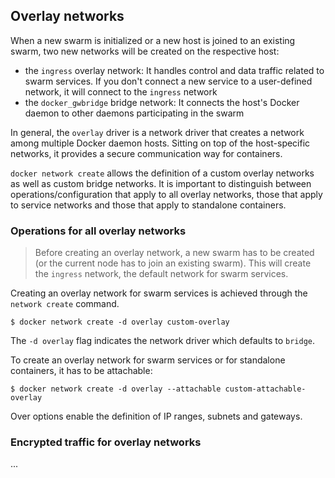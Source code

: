 ## Overlay networks

When a new swarm is initialized or a new host is joined to an existing swarm, two new networks will be created on the respective host:
* the `ingress` overlay network: It handles control and data traffic related to swarm services. If you don't connect a new service to a user-defined network, it will connect to the `ingress` network
* the `docker_gwbridge` bridge network: It connects the host's Docker daemon to other daemons participating in the swarm

In general, the `overlay` driver is a network driver that creates a network among multiple Docker daemon hosts. Sitting on top of the host-specific networks, it provides a secure communication way for containers.

`docker network create` allows the definition of a custom overlay networks as well as custom bridge networks. It is important to distinguish between operations/configuration that apply to all overlay networks, those that apply to service networks and those that apply to standalone containers.

### Operations for all overlay networks

> Before creating an overlay network, a new swarm has to be created (or the current node has to join an existing swarm). This will create the `ingress` network, the default network for swarm services.

Creating an overlay network for swarm services is achieved through the `network create` command.

```shell script
$ docker network create -d overlay custom-overlay
```

The `-d overlay` flag indicates the network driver which defaults to `bridge`.

To create an overlay network for swarm services or for standalone containers, it has to be attachable:

```shell script
$ docker network create -d overlay --attachable custom-attachable-overlay
```

Over options enable the definition of IP ranges, subnets and gateways.

### Encrypted traffic for overlay networks

...